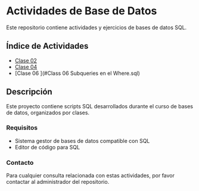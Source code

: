 # Actividades de Base de Datos

Este repositorio contiene actividades y ejercicios de bases de datos SQL.

## Índice de Actividades

- [Clase 02 ](Clase02.sql)
- [Clase 04 ](Clase04.sql)
- [Clase 06 ](#Class 06 Subqueries en el Where.sql)

## Descripción

Este proyecto contiene scripts SQL desarrollados durante el curso de bases de datos, organizados por clases.

### Requisitos

- Sistema gestor de bases de datos compatible con SQL
- Editor de código para SQL

### Contacto

Para cualquier consulta relacionada con estas actividades, por favor contactar al administrador del repositorio. 
